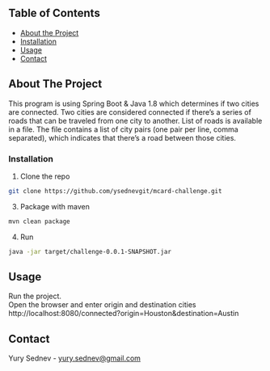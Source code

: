 <!-- TABLE OF CONTENTS -->
## Table of Contents

* [About the Project](#about-the-project)
* [Installation](#installation)
* [Usage](#usage)
* [Contact](#contact)




<!-- ABOUT THE PROJECT -->
## About The Project

This program is using Spring Boot & Java 1.8 which determines if two cities are connected.
Two cities are considered connected if there’s a series of roads that can be traveled from one city
to another. List of roads is available in a file. The file contains a list of city
pairs (one pair per line, comma separated), which indicates that there’s a road between those cities.

### Installation
1. Clone the repo
```sh
git clone https://github.com/ysednevgit/mcard-challenge.git
```
3. Package with maven
```sh
mvn clean package
```
4. Run
```sh
java -jar target/challenge-0.0.1-SNAPSHOT.jar
```

<!-- USAGE EXAMPLES -->
## Usage
Run the project.<br>
Open the browser and enter origin and destination cities<br>
http://localhost:8080/connected?origin=Houston&destination=Austin

<!-- CONTACT -->
## Contact

Yury Sednev - yury.sednev@gmail.com

